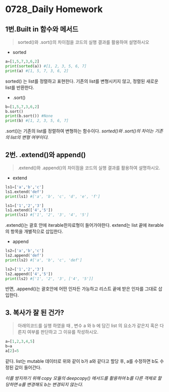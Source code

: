 # 0728_Daily Homework

## 1번.Built in 함수와 메서드

> sorted()와 .sort()의 차이점을 코드의 실행 결과를 활용하여 설명하시오

- sorted

```python
a=[1,5,7,3,6,2]
print(sorted(a)) #[1, 2, 3, 5, 6, 7]
print(a) #[1, 5, 7, 3, 6, 2]
```

sorted() 는 list를 정렬하고 표현한다. 기존의 list를 변형시키지 않고, 정렬된 새로운 list를 반환한다.

- .sort()

```python
b=[1,5,7,3,6,2]
b.sort()
print(b.sort()) #None
print(b) #[1, 2, 3, 5, 6, 7]
```

.sort()는 기존의 list를 정렬하여 변형하는 함수이다. *sorted()와 .sort()의 차이는 기존의 list의 변형 여부이다.*



## 2번. .extend()와 append()

> .extend()와 .append()의 차이점을 코드의 실행 결과를 활용하여 설명하시오.

- extend

```python
ls1=['a','b','c']
ls1.extend('def')
print(ls1) #['a', 'b', 'c', 'd', 'e', 'f']

ls1=['1','2','3']
ls1.extend(['4','5'])
print(ls1) #['1', '2', '3', '4', '5']
```

.extend()는 괄호 안에 iterable한자료형이 들어가야한다. extend는 list 끝에 iterable의 항목을 개별적으로 삽입한다.

- append

```python
ls2=['a','b','c']
ls2.append('def')
print(ls2) #['a', 'b', 'c', 'def']

ls2=['1','2','3']
ls2.append(['4','5'])
print(ls2) #['1', '2', '3', ['4', '5']]
```

반면, .append()는 괄호안에 어떤 인자든 가능하고 리스트 끝에 받은 인자를 그대로 삽입한다.



## 3. 복사가 잘 된 건가?

> 아래의코드를 실행 하였을 때 , 변수 a 와 b 에 담긴 list 의 요소가 같은지 혹은 다른지 여부를 판단하고 그 이유를 작성하시오.

```python
a=[1,2,3,4,5]
b=a
a[2]=5
```

같다. list는 mutable 데이터로 위와 같이 b가 a와 같다고 할당 후, a를 수정하면 b도 수정된 값이 들어간다.

*이를 방지하기 위해 copy 모듈의 deepcopy() 메서드를 활용하여 b를 다른 객체로 할당하면 a를 변경해도 b는 변경되지 않는다.*